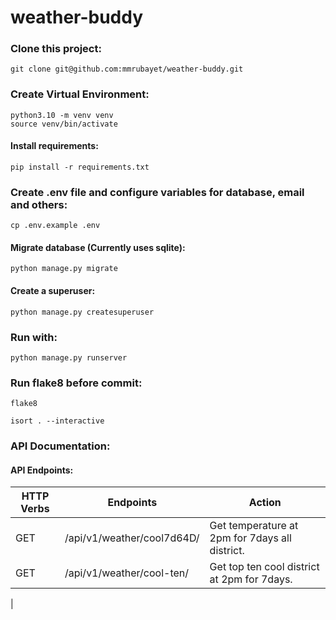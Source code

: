 # weather-buddy



### Clone this project:

```
git clone git@github.com:mmrubayet/weather-buddy.git
```

### Create Virtual Environment:

```commandline
python3.10 -m venv venv
source venv/bin/activate
```

#### Install requirements:

```commandline
pip install -r requirements.txt
```

### Create .env file and configure variables for database, email and others: 

```commandline
cp .env.example .env
```

#### Migrate database (Currently uses sqlite):

```commandline
python manage.py migrate
```


#### Create a superuser:

```commandline
python manage.py createsuperuser
```

### Run with:

```commandline
python manage.py runserver
```

### Run flake8 before commit:

```commandline
flake8
```

```commandline
isort . --interactive
```

### API Documentation:

#### API Endpoints:
| HTTP Verbs | Endpoints                  | Action                                         |
|------------|----------------------------|------------------------------------------------|
| GET        | /api/v1/weather/cool7d64D/ | Get temperature at 2pm for 7days all district. |
| GET        | /api/v1/weather/cool-ten/  | Get top ten cool district at 2pm for 7days.    |
| 